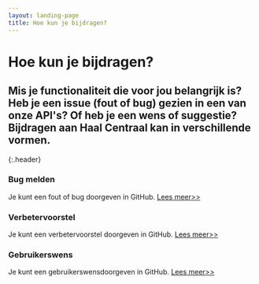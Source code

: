 ```yaml
---
layout: landing-page
title: Hoe kun je bijdragen?
---
```


# Hoe kun je bijdragen?

## Mis je functionaliteit die voor jou belangrijk is? Heb je een issue (fout of bug) gezien in een van onze API's? Of heb je een wens of suggestie? Bijdragen aan Haal Centraal kan in verschillende vormen.
{:.header}

<div class="row">
  <div class="col">
    <div class="card no-border">
      <div class="card-body">
        <h3 class="card-title">Bug melden</h3>
        <p class="card-text">
          Je kunt een fout of bug doorgeven in GitHub. <a href="https://vng-realisatie.github.io/Haal-Centraal-new/bug_melden.html">Lees meer>></a>
        </p>
      </div>
    </div>
  </div>
  <div class="col">
    <div class="card no-border">
      <div class="card-body">
        <h3 class="card-title">Verbetervoorstel</h3>
        <p class="card-text">
        Je kunt een verbetervoorstel doorgeven in GitHub. <a href="https://vng-realisatie.github.io/Haal-Centraal-new/verbetervoorstel.html">Lees meer>></a>
        </p>
      </div>
    </div>
  </div>
  <div class="col">
    <div class="card no-border">
      <div class="card-body">
        <h3 class="card-title">Gebruikerswens</h3>
        <p class="card-text">Je kunt een gebruikerswensdoorgeven in GitHub. <a href="https://vng-realisatie.github.io/Haal-Centraal-new/gebruikerswens.html">Lees meer>></a>
        </p>
      </div>
    </div>
  </div>
</div>
<br>
